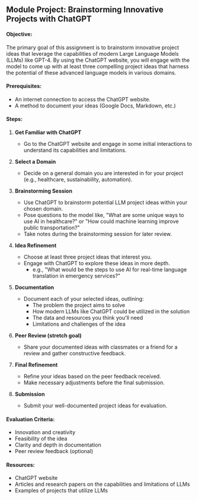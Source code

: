 ## Module Project: Brainstorming Innovative Projects with ChatGPT

#### Objective:

The primary goal of this assignment is to brainstorm innovative project ideas that leverage the capabilities of modern Large Language Models (LLMs) like GPT-4. By using the ChatGPT website, you will engage with the model to come up with at least three compelling project ideas that harness the potential of these advanced language models in various domains.

#### Prerequisites:

- An internet connection to access the ChatGPT website.
- A method to document your ideas (Google Docs, Markdown, etc.)

#### Steps:

1. **Get Familiar with ChatGPT**
    - Go to the ChatGPT website and engage in some initial interactions to understand its capabilities and limitations.

2. **Select a Domain**
    - Decide on a general domain you are interested in for your project (e.g., healthcare, sustainability, automation).

3. **Brainstorming Session**
    - Use ChatGPT to brainstorm potential LLM project ideas within your chosen domain.
    - Pose questions to the model like, "What are some unique ways to use AI in healthcare?" or "How could machine learning improve public transportation?"
    - Take notes during the brainstorming session for later review.

4. **Idea Refinement**
    - Choose at least three project ideas that interest you.
    - Engage with ChatGPT to explore these ideas in more depth.
        - e.g., "What would be the steps to use AI for real-time language translation in emergency services?"

5. **Documentation**
    - Document each of your selected ideas, outlining:
        - The problem the project aims to solve
        - How modern LLMs like ChatGPT could be utilized in the solution
        - The data and resources you think you'll need
        - Limitations and challenges of the idea

6. **Peer Review (stretch goal)**
    - Share your documented ideas with classmates or a friend for a review and gather constructive feedback.

7. **Final Refinement**
    - Refine your ideas based on the peer feedback received.
    - Make necessary adjustments before the final submission.

8. **Submission**
    - Submit your well-documented project ideas for evaluation.

#### Evaluation Criteria:

- Innovation and creativity
- Feasibility of the idea
- Clarity and depth in documentation
- Peer review feedback (optional)

#### Resources:

- ChatGPT website
- Articles and research papers on the capabilities and limitations of LLMs
- Examples of projects that utilize LLMs
